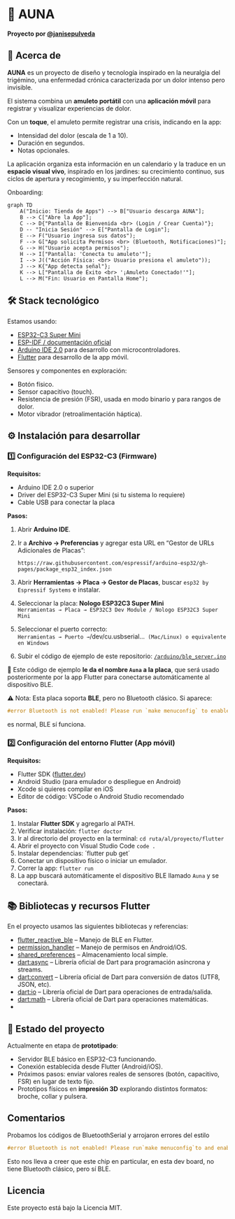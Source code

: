# 🪷 AUNA

**Proyecto por [@janisepulveda](https://github.com/janisepulveda)**

## 📖 Acerca de

**AUNA** es un proyecto de diseño y tecnología inspirado en la neuralgia del trigémino, una enfermedad crónica caracterizada por un dolor intenso pero invisible.

El sistema combina un **amuleto portátil** con una **aplicación móvil** para registrar y visualizar experiencias de dolor.  

Con un **toque**, el amuleto permite registrar una crisis, indicando en la app:  

- Intensidad del dolor (escala de 1 a 10).  
- Duración en segundos.  
- Notas opcionales.  

La aplicación organiza esta información en un calendario y la traduce en un **espacio visual vivo**, inspirado en los jardines: su crecimiento continuo, sus ciclos de apertura y recogimiento, y su imperfección natural.  

Onboarding:
```mermaid
graph TD
    A("Inicio: Tienda de Apps") --> B["Usuario descarga AUNA"];
    B --> C["Abre la App"];
    C --> D{"Pantalla de Bienvenida <br> (Login / Crear Cuenta)"};
    D -- "Inicia Sesión" --> E["Pantalla de Login"];
    E --> F("Usuario ingresa sus datos");
    F --> G["App solicita Permisos <br> (Bluetooth, Notificaciones)"];
    G --> H("Usuario acepta permisos");
    H --> I["Pantalla: 'Conecta tu amuleto'"];
    I --> J(("Acción Física: <br> Usuario presiona el amuleto"));
    J --> K{"App detecta señal"};
    K --> L["Pantalla de Éxito <br> '¡Amuleto Conectado!'"];
    L --> M("Fin: Usuario en Pantalla Home");
```

## 🛠️ Stack tecnológico

Estamos usando:

- [ESP32-C3 Super Mini](https://es.aliexpress.com/item/1005007205044247.html)  
- [ESP-IDF / documentación oficial](https://docs.espressif.com/projects/esp-idf/en/stable/esp32c3/get-started/index.html)  
- [Arduino IDE 2.0](https://www.arduino.cc/en/software) para desarrollo con microcontroladores.  
- [Flutter](https://flutter.dev/) para desarrollo de la app móvil.

Sensores y componentes en exploración:  

- Botón físico.  
- Sensor capacitivo (touch).  
- Resistencia de presión (FSR), usada en modo binario y para rangos de dolor.  
- Motor vibrador (retroalimentación háptica).

## ⚙️ Instalación para desarrollar

### 1️⃣ Configuración del ESP32-C3 (Firmware)

**Requisitos:**

- Arduino IDE 2.0 o superior  
- Driver del ESP32-C3 Super Mini (si tu sistema lo requiere)  
- Cable USB para conectar la placa  

**Pasos:**  

1. Abrir **Arduino IDE**.  
2. Ir a **Archivo → Preferencias** y agregar esta URL en “Gestor de URLs Adicionales de Placas”: 

   ```
   https://raw.githubusercontent.com/espressif/arduino-esp32/gh-pages/package_esp32_index.json
   ```

3. Abrir **Herramientas → Placa → Gestor de Placas**, buscar `esp32 by Espressif Systems` e instalar.  
4. Seleccionar la placa: **Nologo ESP32C3 Super Mini**  
`Herramientas → Placa → ESP32C3 Dev Module / Nologo ESP32C3 Super Mini`
5. Seleccionar el puerto correcto:  
` Herramientas → Puerto → `/dev/cu.usbserial…` (Mac/Linux) o equivalente en Windows`
6. Subir el código de ejemplo de este repositorio: [`/arduino/ble_server.ino`](arduino/ble_server.ino)

🔹 Este código de ejemplo **le da el nombre `Auna` a la placa**, que será usado posteriormente por la app Flutter para conectarse automáticamente al dispositivo BLE.

⚠️ Nota: Esta placa soporta **BLE**, pero no Bluetooth clásico. Si aparece:

```cpp
#error Bluetooth is not enabled! Please run `make menuconfig` to enable it
```

es normal, BLE sí funciona.

### 2️⃣ Configuración del entorno Flutter (App móvil)

**Requisitos:**  

- Flutter SDK ([flutter.dev](https://flutter.dev/docs/get-started/install))  
- Android Studio (para emulador o despliegue en Android)  
- Xcode si quieres compilar en iOS
- Editor de código: VSCode o Android Studio recomendado  

**Pasos:**

1. Instalar **Flutter SDK** y agregarlo al PATH.
2. Verificar instalación: `flutter doctor`
3. Ir al directorio del proyecto en la terminal: `cd ruta/al/proyecto/flutter`
4. Abrir el proyecto con Visual Studio Code `code .`
5. Instalar dependencias: ´flutter pub get´
6. Conectar un dispositivo físico o iniciar un emulador.
7. Correr la app: `flutter run`
8. La app buscará automáticamente el dispositivo BLE llamado `Auna` y se conectará.

## 📚 Bibliotecas y recursos Flutter

En el proyecto usamos las siguientes bibliotecas y referencias:  

- [flutter_reactive_ble](https://pub.dev/packages/flutter_reactive_ble) – Manejo de BLE en Flutter.  
- [permission_handler](https://pub.dev/packages/permission_handler) – Manejo de permisos en Android/iOS.  
- [shared_preferences](https://pub.dev/packages/shared_preferences) – Almacenamiento local simple.  
- [dart:async](https://api.flutter.dev/flutter/dart-async/) – Librería oficial de Dart para programación asíncrona y streams.
- [dart:convert](https://dart.dev/libraries/dart-convert) – Librería oficial de Dart para conversión de datos (UTF8, JSON, etc).
- [dart:io](https://api.dart.dev/stable/dart-io/dart-io-library.html) – Librería oficial de Dart para operaciones de entrada/salida.
- [dart:math](https://dart.dev/libraries/dart-math) – Librería oficial de Dart para operaciones matemáticas.
- 

## 🚀 Estado del proyecto

Actualmente en etapa de **prototipado**:

- Servidor BLE básico en ESP32-C3 funcionando.  
- Conexión establecida desde Flutter (Android/iOS).  
- Próximos pasos: enviar valores reales de sensores (botón, capacitivo, FSR) en lugar de texto fijo.  
- Prototipos físicos en **impresión 3D** explorando distintos formatos: broche, collar y pulsera.  

## Comentarios

Probamos los códigos de BluetoothSerial y arrojaron errores del estilo

```cpp
#error Bluetooth is not enabled! Please run`make menuconfig`to and enable it
```

Esto nos lleva a creer que este chip en particular, en esta dev board, no tiene Bluetooth clásico, pero sí BLE.

## Licencia

Este proyecto está bajo la Licencia MIT.
